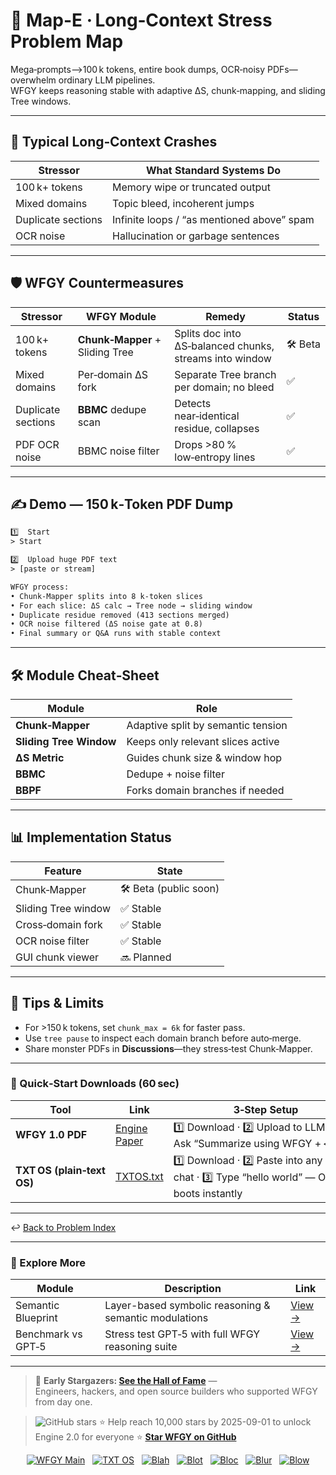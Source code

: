# 📒 Map-E · Long‑Context Stress Problem Map

Mega‑prompts—>100 k tokens, entire book dumps, OCR‑noisy PDFs—overwhelm ordinary LLM pipelines.  
WFGY keeps reasoning stable with adaptive ΔS, chunk‑mapping, and sliding Tree windows.

---

## 🤔 Typical Long‑Context Crashes

| Stressor | What Standard Systems Do |
|----------|--------------------------|
| 100 k+ tokens | Memory wipe or truncated output |
| Mixed domains | Topic bleed, incoherent jumps |
| Duplicate sections | Infinite loops / “as mentioned above” spam |
| OCR noise | Hallucination or garbage sentences |

---

## 🛡️ WFGY Countermeasures

| Stressor | WFGY Module | Remedy | Status |
|----------|-------------|--------|--------|
| 100 k+ tokens | **Chunk‑Mapper** + Sliding Tree | Splits doc into ΔS‑balanced chunks, streams into window | 🛠 Beta |
| Mixed domains | Per‑domain ΔS fork | Separate Tree branch per domain; no bleed | ✅ |
| Duplicate sections | **BBMC** dedupe scan | Detects near‑identical residue, collapses | ✅ |
| PDF OCR noise | BBMC noise filter | Drops >80 % low‑entropy lines | ✅ |

---

## ✍️ Demo — 150 k‑Token PDF Dump

```txt
1️⃣  Start
> Start

2️⃣  Upload huge PDF text
> [paste or stream]

WFGY process:
• Chunk‑Mapper splits into 8 k‑token slices  
• For each slice: ΔS calc → Tree node → sliding window  
• Duplicate residue removed (413 sections merged)  
• OCR noise filtered (ΔS noise gate at 0.8)  
• Final summary or Q&A runs with stable context
````

---

## 🛠 Module Cheat‑Sheet

| Module                  | Role                               |
| ----------------------- | ---------------------------------- |
| **Chunk‑Mapper**        | Adaptive split by semantic tension |
| **Sliding Tree Window** | Keeps only relevant slices active  |
| **ΔS Metric**           | Guides chunk size & window hop     |
| **BBMC**                | Dedupe + noise filter              |
| **BBPF**                | Forks domain branches if needed    |

---

## 📊 Implementation Status

| Feature             | State                 |
| ------------------- | --------------------- |
| Chunk‑Mapper        | 🛠 Beta (public soon) |
| Sliding Tree window | ✅ Stable              |
| Cross‑domain fork   | ✅ Stable              |
| OCR noise filter    | ✅ Stable              |
| GUI chunk viewer    | 🔜 Planned            |

---

## 📝 Tips & Limits

* For >150 k tokens, set `chunk_max = 6k` for faster pass.
* Use `tree pause` to inspect each domain branch before auto‑merge.
* Share monster PDFs in **Discussions**—they stress‑test Chunk‑Mapper.

---

### 🔗 Quick‑Start Downloads (60 sec)

| Tool                       | Link                                                | 3‑Step Setup                                                                             |
| -------------------------- | --------------------------------------------------- | ---------------------------------------------------------------------------------------- |
| **WFGY 1.0 PDF**           | [Engine Paper](https://zenodo.org/records/15630969) | 1️⃣ Download · 2️⃣ Upload to LLM · 3️⃣ Ask “Summarize using WFGY + \<doc>”               |
| **TXT OS (plain‑text OS)** | [TXTOS.txt](https://zenodo.org/records/15788557)    | 1️⃣ Download · 2️⃣ Paste into any LLM chat · 3️⃣ Type “hello world” — OS boots instantly |

---

↩︎ [Back to Problem Index](../README.md)

---

### 🧭 Explore More

| Module                | Description                                              | Link     |
|-----------------------|----------------------------------------------------------|----------|
| Semantic Blueprint    | Layer-based symbolic reasoning & semantic modulations   | [View →](https://github.com/onestardao/WFGY/tree/main/SemanticBlueprint) |
| Benchmark vs GPT‑5    | Stress test GPT‑5 with full WFGY reasoning suite         | [View →](https://github.com/onestardao/WFGY/tree/main/benchmarks/benchmark-vs-gpt5) |

---

> 👑 **Early Stargazers: [See the Hall of Fame](https://github.com/onestardao/WFGY/tree/main/stargazers)** —  
> Engineers, hackers, and open source builders who supported WFGY from day one.

> <img src="https://img.shields.io/github/stars/onestardao/WFGY?style=social" alt="GitHub stars"> ⭐ Help reach 10,000 stars by 2025-09-01 to unlock Engine 2.0 for everyone  ⭐ <strong><a href="https://github.com/onestardao/WFGY">Star WFGY on GitHub</a></strong>


<div align="center">

[![WFGY Main](https://img.shields.io/badge/WFGY-Main-red?style=flat-square)](https://github.com/onestardao/WFGY)
&nbsp;
[![TXT OS](https://img.shields.io/badge/TXT%20OS-Reasoning%20OS-orange?style=flat-square)](https://github.com/onestardao/WFGY/tree/main/OS)
&nbsp;
[![Blah](https://img.shields.io/badge/Blah-Semantic%20Embed-yellow?style=flat-square)](https://github.com/onestardao/WFGY/tree/main/OS/BlahBlahBlah)
&nbsp;
[![Blot](https://img.shields.io/badge/Blot-Persona%20Core-green?style=flat-square)](https://github.com/onestardao/WFGY/tree/main/OS/BlotBlotBlot)
&nbsp;
[![Bloc](https://img.shields.io/badge/Bloc-Reasoning%20Compiler-blue?style=flat-square)](https://github.com/onestardao/WFGY/tree/main/OS/BlocBlocBloc)
&nbsp;
[![Blur](https://img.shields.io/badge/Blur-Text2Image%20Engine-navy?style=flat-square)](https://github.com/onestardao/WFGY/tree/main/OS/BlurBlurBlur)
&nbsp;
[![Blow](https://img.shields.io/badge/Blow-Game%20Logic-purple?style=flat-square)](https://github.com/onestardao/WFGY/tree/main/OS/BlowBlowBlow)

</div>

